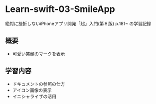 # Learn-swift-03-SmileApp
絶対に挫折しないiPhoneアプリ開発「超」入門(第８版) p.181~ の学習記録

## 概要
- 可愛い笑顔のマークを表示

## 学習内容
- ドキュメントの参照の仕方
- アイコン画像の表示
- イニシャライザの活用
